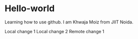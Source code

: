 # Hello-world
Learning how to use github.
I am Khwaja Moiz from JIIT Noida.

Local change 1
Local change 2
Remote change 1
